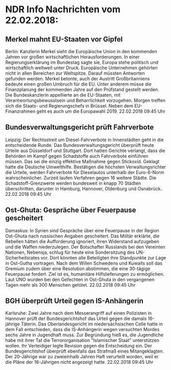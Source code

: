 # NDR Info Nachrichten vom 22.02.2018:


## Merkel mahnt EU-Staaten vor Gipfel
Berlin: Kanzlerin Merkel sieht die Europäische Union in den kommenden Jahren vor großen wirtschaftlichen Herausforderungen. In einer Regierungserklärung im Bundestag sagte sie, Europa stehe politisch und wirtschaftlich weltweit unter Druck. Europäische Unternehmen gehörten nicht in allen Bereichen zur Weltspitze. Darauf müssten Antworten gefunden werden. Merkel betonte, auch der Austritt Großbritanniens bedeute einen großen Umbruch für die EU. Unter anderem müsse die Finanzplanung der kommenden Jahre auf den Prüfstand gestellt werden. Die Bundeskanzlerin appellierte an die EU-Staaten, mit Verantwortungsbewusstsein und Beharrlichkeit vorzugehen. Morgen treffen sich die Staats- und Regierungschefs in Brüssel. Neben dem EU-Finanzrahmen geht es auch um die Europawahl 2019. 22.02.2018 09:45 Uhr 

## Bundesverwaltungsgericht prüft Fahrverbote
Leipzig: Der Rechtsstreit um Diesel-Fahrverbote in Innenstädten geht in die entscheidende Runde. Das Bundesverwaltungsgericht überprüft heute Urteile aus Düsseldorf und Stuttgart. Dort hatten Gerichte verlangt, dass die Behörden im Kampf gegen Schadstoffe auch Fahrverbote einführen müssen. Das sei die einzig effektive Maßnahme gegen Stickoxid. Geklagt hatte die Deutsche Umwelthilfe. Bestätigen die höchsten Verwaltungsrichter die Urteile, werden Fahrverbote für Dieselautos unterhalb der Euro-6-Norm wahrscheinlicher. Zurzeit laufen Verfahren gegen 16 weitere Städte. Die Schadstoff-Grenzwerte werden bundesweit in knapp 70 Städten überschritten, darunter in Hamburg, Hannover, Oldenburg und Osnabrück. 22.02.2018 09:45 Uhr 

## Ost-Ghuta: Gespräche über Feuerpause gescheitert
Damaskus: In Syrien sind Gespräche über eine Feuerpause in der Region Ost-Ghuta nach russischen Angaben gescheitert. Das Militär erklärte, die Rebellen hätten die Aufforderung ignoriert, ihren Widerstand aufzugeben und die Waffen niederzulegen. Der Botschafter Russlands bei den Vereinten Nationen, Nebensja, schlug für heute eine Sondersitzung des UN-Sicherheitsrates vor. Dort könnten alle Beteiligten ihre Standpunkte zur Lage in Ost-Gutha vortragen. Nach dem Willen Schwedens und Kuwaits soll das Gremium zudem über eine Resolution abstimmen, die eine 30-tägige Feuerpause fordert. Ziel ist es, humanitäre Hilfslieferungen zu ermöglichen. Laut UNO wurden bei den Gefechten in Ost-Ghuta in den vergangenen Tagen mehr als 300 Menschen getötet. 22.02.2018 09:45 Uhr 

## BGH überprüft Urteil gegen IS-Anhängerin
Karlsruhe: Zwei Jahre nach dem Messerangriff auf einen Polizisten in Hannover prüft der Bundesgerichtshof das Urteil gegen die damals 16-jährige Täterin. Das Oberlandesgericht im niedersächsischen Celle hatte in dem Fall entschieden, dass die IS-Anhängerin wegen versuchten Mordes sechs Jahre in Jugendhaft muss. Zur Begründung hieß es, die Jugendliche habe mit ihrer Tat die Terrororganisation "Islamischer Staat" unterstützen wollen. Ihr Verteidiger legte Revision gegen die Entscheidung ein. Der Bundesgerichtshof überprüft ebenfalls das Strafmaß eines Mitangeklagten. Der 20-Jährige war zu zweieinhalb Jahren Haft verurteilt worden, weil er die Pläne der 16-Jährigen nicht angezeigt hatte. 22.02.2018 09:45 Uhr 

